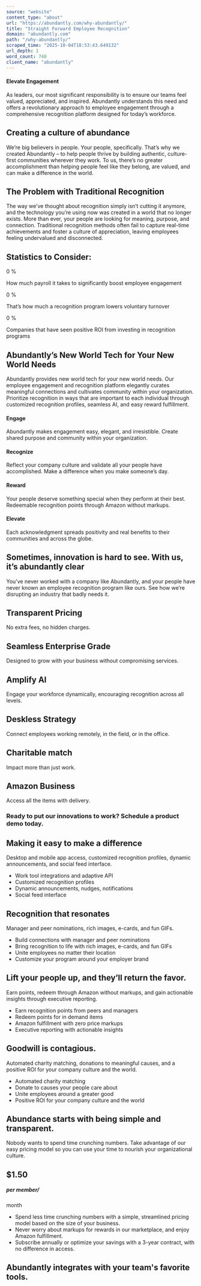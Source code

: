 ```yaml
---
source: "website"
content_type: "about"
url: "https://abundantly.com/why-abundantly/"
title: "Straight Forward Employee Recognition"
domain: "abundantly.com"
path: "/why-abundantly/"
scraped_time: "2025-10-04T18:53:43.649132"
url_depth: 1
word_count: 740
client_name: "abundantly"
---
```


#### Elevate Engagement

As leaders, our most significant responsibility is to ensure our teams feel valued, appreciated, and inspired. Abundantly understands this need and offers a revolutionary approach to employee engagement through a comprehensive recognition platform designed for today’s workforce.

## Creating a culture of abundance

We’re big believers in people. Your people, specifically. That’s why we created Abundantly – to help people thrive by building authentic, culture-first communities wherever they work. To us, there’s no greater accomplishment than helping people feel like they belong, are valued, and can make a difference in the world.

## The Problem with Traditional Recognition

The way we’ve thought about recognition simply isn’t cutting it anymore, and the technology you’re using now was created in a world that no longer exists. More than ever, your people are looking for meaning, purpose, and connection. Traditional recognition methods often fail to capture real-time achievements and foster a culture of appreciation, leaving employees feeling undervalued and disconnected.

## Statistics to Consider:

0 %

How much payroll it takes to significantly boost employee engagement

0 %

That’s how much a recognition program lowers voluntary turnover

0 %

Companies that have seen positive ROI from investing in recognition programs

## Abundantly’s New World Tech for Your New World Needs

Abundantly provides new world tech for your new world needs. Our employee engagement and recognition platform elegantly curates meaningful connections and cultivates community within your organization. Prioritize recognition in ways that are important to each individual through customized recognition profiles, seamless AI, and easy reward fulfillment.

#### Engage

Abundantly makes engagement easy, elegant, and irresistible. Create shared purpose and community within your organization.

#### Recognize

Reflect your company culture and validate all your people have accomplished. Make a difference when you make someone’s day.

#### Reward

Your people deserve something special when they perform at their best. Redeemable recognition points through Amazon without markups.

#### Elevate

Each acknowledgment spreads positivity and real benefits to their communities and across the globe.

## Sometimes, innovation is hard to see. With us, it’s abundantly clear

You’ve never worked with a company like Abundantly, and your people have never known an employee recognition program like ours. See how we’re disrupting an industry that badly needs it.

## Transparent Pricing

No extra fees, no hidden charges.

## Seamless Enterprise Grade

Designed to grow with your business without compromising services.

## Amplify AI

Engage your workforce dynamically, encouraging recognition across all levels.

## Deskless Strategy

Connect employees working remotely, in the field, or in the office.

## Charitable match

Impact more than just work.

## Amazon Business

Access all the items with delivery.

### Ready to put our innovations to work? Schedule a product demo today.

## Making it easy to make a difference

Desktop and mobile app access, customized recognition profiles, dynamic announcements, and social feed interface.

*   Work tool integrations and adaptive API
*   Customized recognition profiles
*   Dynamic announcements, nudges, notifications
*   Social feed interface

## Recognition that resonates

Manager and peer nominations, rich images, e-cards, and fun GIFs.

*   Build connections with manager and peer nominations
*   Bring recognition to life with rich images, e-cards, and fun GIFs
*   Unite employees no matter their location
*   Customize your program around your employer brand

## Lift your people up, and they’ll return the favor.

Earn points, redeem through Amazon without markups, and gain actionable insights through executive reporting.

*   Earn recognition points from peers and managers
*   Redeem points for in demand items
*   Amazon fulfillment with zero price markups
*   Executive reporting with actionable insights

## Goodwill is contagious.

Automated charity matching, donations to meaningful causes, and a positive ROI for your company culture and the world.

*   Automated charity matching
*   Donate to causes your people care about
*   Unite employees around a greater good
*   Positive ROI for your company culture and the world

## Abundance starts with being simple and transparent.

Nobody wants to spend time crunching numbers. Take advantage of our easy pricing model so you can use your time to nourish your organizational culture.

## $1.50

##### per member/  
month

*   Spend less time crunching numbers with a simple, streamlined pricing model based on the size of your business.
*   Never worry about markups for rewards in our marketplace, and enjoy Amazon fulfillment.
*   Subscribe annually or optimize your savings with a 3-year contract, with no difference in access.

## Abundantly integrates with your team's favorite tools.